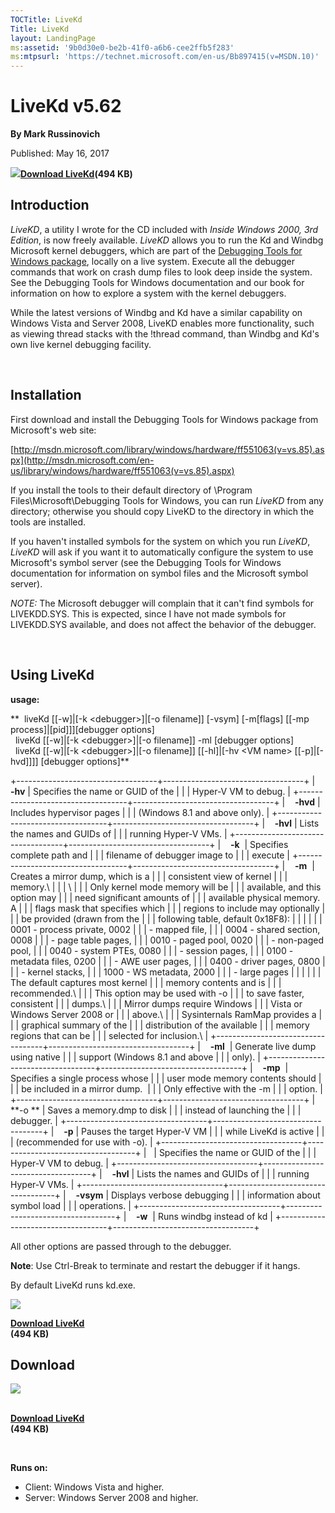 ```yaml
--- 
TOCTitle: LiveKd
Title: LiveKd
layout: LandingPage
ms:assetid: '9b0d30e0-be2b-41f0-a6b6-cee2ffb5f283'
ms:mtpsurl: 'https://technet.microsoft.com/en-us/Bb897415(v=MSDN.10)'
---
```


LiveKd v5.62
============

**By Mark Russinovich**

Published: May 16, 2017

![](/media/landing/sysinternals/download_sm.png)[**Download
LiveKd**](https://download.sysinternals.com/files/livekd.zip)**(494
KB)**


## Introduction

*LiveKD*, a utility I wrote for the CD included with *Inside Windows
2000, 3rd Edition*, is now freely available. *LiveKD* allows you to run
the Kd and Windbg Microsoft kernel debuggers, which are part of the
[Debugging Tools for Windows
package](http://www.microsoft.com/whdc/devtools/debugging/default.mspx),
locally on a live system. Execute all the debugger commands that work on
crash dump files to look deep inside the system. See the Debugging Tools
for Windows documentation and our book for information on how to explore
a system with the kernel debuggers.

While the latest versions of Windbg and Kd have a similar capability on
Windows Vista and Server 2008, LiveKD enables more functionality, such
as viewing thread stacks with the !thread command, than Windbg and Kd's
own live kernel debugging facility.

 

## Installation

First download and install the Debugging Tools for Windows package from
Microsoft's web site:

[http://msdn.microsoft.com/library/windows/hardware/ff551063(v=vs.85).aspx](http://msdn.microsoft.com/en-us/library/windows/hardware/ff551063(v=vs.85).aspx)

If you install the tools to their default directory of \\Program
Files\\Microsoft\\Debugging Tools for Windows, you can run *LiveKD* from
any directory; otherwise you should copy LiveKD to the directory in
which the tools are installed.

If you haven't installed symbols for the system on which you run
*LiveKD*, *LiveKD* will ask if you want it to automatically configure
the system to use Microsoft's symbol server (see the Debugging Tools for
Windows documentation for information on symbol files and the Microsoft
symbol server).

*NOTE:* The Microsoft debugger will complain that it can't find symbols
for LIVEKDD.SYS. This is expected, since I have not made symbols for
LIVEKDD.SYS available, and does not affect the behavior of the debugger.

 

## Using LiveKd

**usage:**

**  liveKd \[\[-w\]|\[-k &lt;debugger&gt;\]|\[-o filename\]\] \[-vsym\]
\[-m\[flags\] \[\[-mp process\]|\[pid\]\]\]\[debugger options\]  
  liveKd \[\[-w\]|\[-k &lt;debugger&gt;\]|\[-o filename\]\] -ml
\[debugger options\]  
  liveKd \[\[-w\]|\[-k &lt;debugger&gt;\]|\[-o filename\]\]
\[\[-hl\]|\[-hv &lt;VM name&gt; \[\[-p\]|\[-hvd\]\]\]\] \[debugger
options\]**

+-----------------------------------+-----------------------------------+
|    **-hv**                        | Specifies the name or GUID of the |
|                                   | Hyper-V VM to debug.              |
+-----------------------------------+-----------------------------------+
|    **-hvd**                       | Includes hypervisor pages         |
|                                   | (Windows 8.1 and above only).     |
+-----------------------------------+-----------------------------------+
|    **-hvl**                       | Lists the names and GUIDs of      |
|                                   | running Hyper-V VMs.              |
+-----------------------------------+-----------------------------------+
|    **-k**                         | Specifies complete path and       |
|                                   | filename of debugger image to     |
|                                   | execute                           |
+-----------------------------------+-----------------------------------+
|    **-m**                         | Creates a mirror dump, which is a |
|                                   | consistent view of kernel         |
|                                   | memory.\                          |
|                                   | \                                 |
|                                   | Only kernel mode memory will be   |
|                                   | available, and this option may    |
|                                   | need significant amounts of       |
|                                   | available physical memory.  A     |
|                                   | flags mask that specifies which   |
|                                   | regions to include may optionally |
|                                   | be provided (drawn from the       |
|                                   | following table, default 0x18F8): |
|                                   |                                   |
|                                   |     0001 - process private, 0002  |
|                                   | - mapped file,                    |
|                                   |     0004 - shared section,  0008  |
|                                   | - page table pages,               |
|                                   |     0010 - paged pool,      0020  |
|                                   | - non-paged pool,                 |
|                                   |     0040 - system PTEs,     0080  |
|                                   | - session pages,                  |
|                                   |     0100 - metadata files,  0200  |
|                                   | - AWE user pages,                 |
|                                   |     0400 - driver pages,    0800  |
|                                   | - kernel stacks,                  |
|                                   |     1000 - WS metadata,     2000  |
|                                   | - large pages                     |
|                                   |                                   |
|                                   | The default captures most kernel  |
|                                   | memory contents and is            |
|                                   | recommended.\                     |
|                                   | This option may be used with -o   |
|                                   | to save faster, consistent        |
|                                   | dumps.\                           |
|                                   | Mirror dumps require Windows      |
|                                   | Vista or Windows Server 2008 or   |
|                                   | above.\                           |
|                                   | Sysinternals RamMap provides a    |
|                                   | graphical summary of the          |
|                                   | distribution of the available     |
|                                   | memory regions that can be        |
|                                   | selected for inclusion.\          |
+-----------------------------------+-----------------------------------+
|    **-ml**                        | Generate live dump using native   |
|                                   | support (Windows 8.1 and above    |
|                                   | only).                            |
+-----------------------------------+-----------------------------------+
|    **-mp**                        | Specifies a single process whose  |
|                                   | user mode memory contents should  |
|                                   | be included in a mirror dump.     |
|                                   | Only effective with the -m        |
|                                   | option.                           |
+-----------------------------------+-----------------------------------+
|    **-o **                        | Saves a memory.dmp to disk        |
|                                   | instead of launching the          |
|                                   | debugger.                         |
+-----------------------------------+-----------------------------------+
|    **-p**                         | Pauses the target Hyper-V VM      |
|                                   | while LiveKd is active            |
|                                   | (recommended for use with -o).    |
+-----------------------------------+-----------------------------------+
|                                   | Specifies the name or GUID of the |
|                                   | Hyper-V VM to debug.              |
+-----------------------------------+-----------------------------------+
|    **-hvl**                       | Lists the names and GUIDs of      |
|                                   | running Hyper-V VMs.              |
+-----------------------------------+-----------------------------------+
|    **-vsym**                      | Displays verbose debugging        |
|                                   | information about symbol load     |
|                                   | operations.                       |
+-----------------------------------+-----------------------------------+
|    **-w**                         | Runs windbg instead of kd         |
+-----------------------------------+-----------------------------------+

  
All other options are passed through to the debugger.

**Note**: Use Ctrl-Break to terminate and restart the debugger if it
hangs.

By default LiveKd runs kd.exe.


[![](/media/landing/sysinternals/download_sm.png)](https://download.sysinternals.com/files/livekd.zip)

[**Download LiveKd**  
](https://download.sysinternals.com/files/livekd.zip)**(494 KB)**

<div class="RightAdRail">

<div>


## Download

[![](/media/landing/sysinternals/download_sm.png)](https://download.sysinternals.com/files/livekd.zip)

[  
**Download
LiveKd**](https://download.sysinternals.com/files/livekd.zip)  
**(494 KB)**

 

**Runs on:**

-   Client: Windows Vista and higher.
-   Server: Windows Server 2008 and higher.



